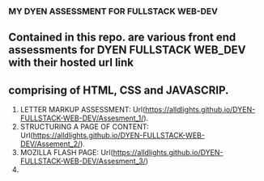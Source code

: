 ### MY DYEN ASSESSMENT FOR FULLSTACK WEB-DEV
## Contained in this repo. are various front end assessments for DYEN FULLSTACK WEB_DEV with their hosted url link
## comprising of HTML, CSS and JAVASCRIP.

1. LETTER MARKUP ASSESSMENT: Url(https://alldlights.github.io/DYEN-FULLSTACK-WEB-DEV/Assesment_1/).
2. STRUCTURING A PAGE OF CONTENT: Url(https://alldlights.github.io/DYEN-FULLSTACK-WEB-DEV/Assement_2/).
3. MOZILLA FLASH PAGE: Url(https://alldlights.github.io/DYEN-FULLSTACK-WEB-DEV/Assesment_3/)
4. 
